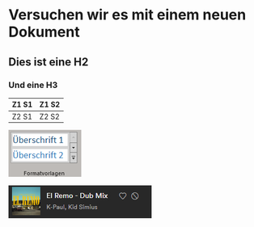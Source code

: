 Versuchen wir es mit einem neuen Dokument
=========================================

Dies ist eine H2
----------------

### Und eine H3

| Z1 S1 | Z1 S2 |
|-------|-------|
| Z2 S1 | Z2 S2 |

![](media/f29f7cb99f144cde5ab6a61a9f48dc7b.png)

![](media/1cfd006b8764a8b84f01f39780b0706b.png)
